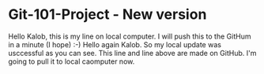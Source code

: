 # Git-101-Project - New version

Hello Kalob, this is my line on local computer. I will push this to the GitHum in a minute (I hope) :-)
Hello again Kalob. So my local update was usccessful as you can see. 
This line and line above are made on GitHub. I'm going to pull it to local caomputer now.
